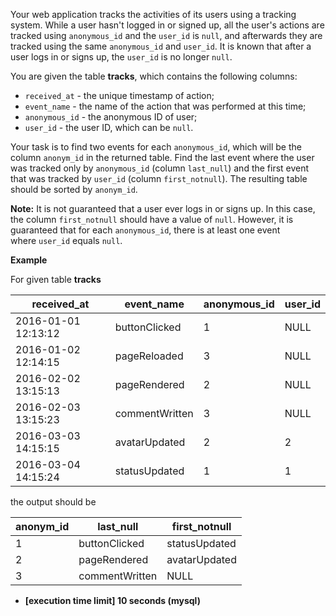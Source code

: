Your web application tracks the activities of its users using a tracking system. While a user hasn't logged in or signed up, all the user's actions are tracked using `anonymous_id` and the `user_id` is `null`, and afterwards they are tracked using the same `anonymous_id` and `user_id`. It is known that after a user logs in or signs up, the `user_id` is no longer `null`.

You are given the table **tracks**, which contains the following columns:

-   `received_at` - the unique timestamp of action;
-   `event_name` - the name of the action that was performed at this time;
-   `anonymous_id` - the anonymous ID of user;
-   `user_id` - the user ID, which can be `null`.

Your task is to find two events for each `anonymous_id`, which will be the column `anonym_id` in the returned table. Find the last event where the user was tracked only by `anonymous_id` (column `last_null`) and the first event that was tracked by `user_id` (column `first_notnull`). The resulting table should be sorted by `anonym_id`.

**Note:** It is not guaranteed that a user ever logs in or signs up. In this case, the column `first_notnull` should have a value of `null`. However, it is guaranteed that for each `anonymous_id`, there is at least one event where `user_id` equals `null`.

**Example**

For given table **tracks**

| received_at | event_name | anonymous_id | user_id |
---|---|---|---|
| 2016-01-01 12:13:12 | buttonClicked | 1 | NULL |
| 2016-01-02 12:14:15 | pageReloaded | 3 | NULL |
| 2016-02-02 13:15:13 | pageRendered | 2 | NULL |
| 2016-02-03 13:15:23 | commentWritten | 3 | NULL |
| 2016-03-03 14:15:15 | avatarUpdated | 2 | 2 |
| 2016-03-04 14:15:24 | statusUpdated | 1 | 1 |

the output should be

| anonym_id | last_null | first_notnull |
---|---|---|
| 1 | buttonClicked | statusUpdated |
| 2 | pageRendered | avatarUpdated |
| 3 | commentWritten | NULL |

-   **[execution time limit] 10 seconds (mysql)**